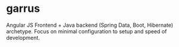 # garrus
Angular JS Frontend + Java backend (Spring Data, Boot, Hibernate) archetype. Focus on minimal configuration to setup and speed of development. 
